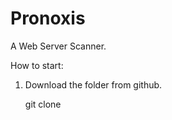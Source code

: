 # Pronoxis
A Web Server Scanner.

How to start:

1) Download the folder from github.
  
    git clone 
